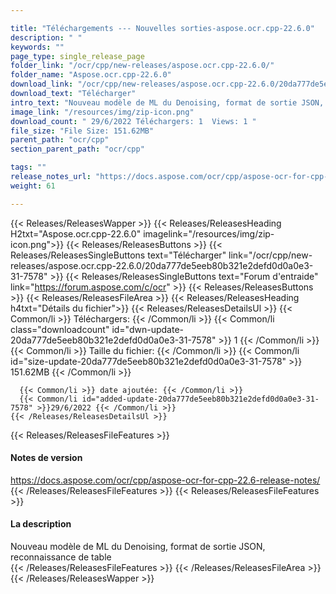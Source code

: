 ```yaml
---

title: "Téléchargements --- Nouvelles sorties-aspose.ocr.cpp-22.6.0"
description: " "
keywords: ""
page_type: single_release_page
folder_link: "/ocr/cpp/new-releases/aspose.ocr.cpp-22.6.0/"
folder_name: "Aspose.ocr.cpp-22.6.0"
download_link: "/ocr/cpp/new-releases/aspose.ocr.cpp-22.6.0/20da777de5eeb80b321e2defd0d0a0e3-31-7578"
download_text: "Télécharger"
intro_text: "Nouveau modèle de ML du Denoising, format de sortie JSON, reconnaissance de table"
image_link: "/resources/img/zip-icon.png"
download_count: " 29/6/2022 Téléchargers: 1  Views: 1 "
file_size: "File Size: 151.62MB"
parent_path: "ocr/cpp"
section_parent_path: "ocr/cpp"

tags: ""
release_notes_url: "https://docs.aspose.com/ocr/cpp/aspose-ocr-for-cpp-22.6-release-notes/"
weight: 61

---
```


{{< Releases/ReleasesWapper >}}
  {{< Releases/ReleasesHeading H2txt="Aspose.ocr.cpp-22.6.0" imagelink="/resources/img/zip-icon.png">}}
  {{< Releases/ReleasesButtons >}}
    {{< Releases/ReleasesSingleButtons text="Télécharger" link="/ocr/cpp/new-releases/aspose.ocr.cpp-22.6.0/20da777de5eeb80b321e2defd0d0a0e3-31-7578" >}}
    {{< Releases/ReleasesSingleButtons text="Forum d'entraide" link="https://forum.aspose.com/c/ocr" >}}
  {{< Releases/ReleasesButtons >}}
  {{< Releases/ReleasesFileArea >}}
    {{< Releases/ReleasesHeading h4txt="Détails du fichier">}}
    {{< Releases/ReleasesDetailsUl >}}
      {{< Common/li >}} Téléchargers: {{< /Common/li >}}
      {{< Common/li class="downloadcount" id="dwn-update-20da777de5eeb80b321e2defd0d0a0e3-31-7578" >}} 1 {{< /Common/li >}}
      {{< Common/li >}} Taille du fichier: {{< /Common/li >}}
      {{< Common/li id="size-update-20da777de5eeb80b321e2defd0d0a0e3-31-7578" >}} 151.62MB {{< /Common/li >}}

      {{< Common/li >}} date ajoutée: {{< /Common/li >}}
      {{< Common/li id="added-update-20da777de5eeb80b321e2defd0d0a0e3-31-7578" >}}29/6/2022 {{< /Common/li >}}
    {{< /Releases/ReleasesDetailsUl >}}

  {{< Releases/ReleasesFileFeatures >}}
      <h4>Notes de version</h4><div><a href='https://docs.aspose.com/ocr/cpp/aspose-ocr-for-cpp-22.6-release-notes/'>https://docs.aspose.com/ocr/cpp/aspose-ocr-for-cpp-22.6-release-notes/</a></div>
  {{< /Releases/ReleasesFileFeatures >}}
  {{< Releases/ReleasesFileFeatures >}}
      <h4>La description</h4><div class="HTMLDescription">Nouveau modèle de ML du Denoising, format de sortie JSON, reconnaissance de table</div>
  {{< /Releases/ReleasesFileFeatures >}}
 {{< /Releases/ReleasesFileArea >}}
{{< /Releases/ReleasesWapper >}}


